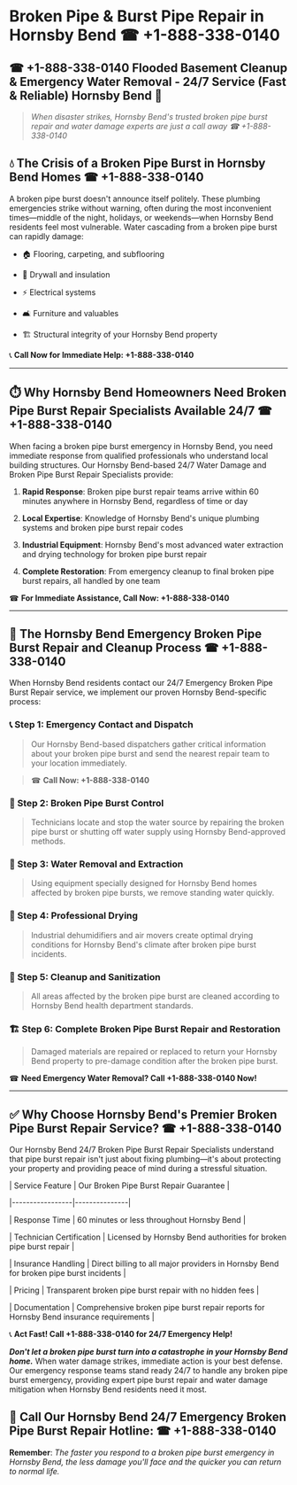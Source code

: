 # Broken Pipe & Burst Pipe Repair in Hornsby Bend ☎ +1-888-338-0140  
## ☎ +1-888-338-0140 Flooded Basement Cleanup & Emergency Water Removal - 24/7 Service (Fast & Reliable) Hornsby Bend 🚨  

> *When disaster strikes, Hornsby Bend's trusted broken pipe burst repair and water damage experts are just a call away ☎ +1-888-338-0140*  

## 💧 The Crisis of a Broken Pipe Burst in Hornsby Bend Homes ☎ +1-888-338-0140  

A broken pipe burst doesn't announce itself politely. These plumbing emergencies strike without warning, often during the most inconvenient times—middle of the night, holidays, or weekends—when Hornsby Bend residents feel most vulnerable. Water cascading from a broken pipe burst can rapidly damage:  

* 🏠 Flooring, carpeting, and subflooring  
* 🧱 Drywall and insulation  
* ⚡ Electrical systems  
* 🛋️ Furniture and valuables  
* 🏗️ Structural integrity of your Hornsby Bend property  

📞 **Call Now for Immediate Help: +1-888-338-0140**  

---  

## ⏱️ Why Hornsby Bend Homeowners Need Broken Pipe Burst Repair Specialists Available 24/7 ☎ +1-888-338-0140  

When facing a broken pipe burst emergency in Hornsby Bend, you need immediate response from qualified professionals who understand local building structures. Our Hornsby Bend-based 24/7 Water Damage and Broken Pipe Burst Repair Specialists provide:  

1. **Rapid Response**: Broken pipe burst repair teams arrive within 60 minutes anywhere in Hornsby Bend, regardless of time or day  
2. **Local Expertise**: Knowledge of Hornsby Bend's unique plumbing systems and broken pipe burst repair codes  
3. **Industrial Equipment**: Hornsby Bend's most advanced water extraction and drying technology for broken pipe burst repair  
4. **Complete Restoration**: From emergency cleanup to final broken pipe burst repairs, all handled by one team  

☎ **For Immediate Assistance, Call Now: +1-888-338-0140**  

---  

## 🔧 The Hornsby Bend Emergency Broken Pipe Burst Repair and Cleanup Process ☎ +1-888-338-0140  

When Hornsby Bend residents contact our 24/7 Emergency Broken Pipe Burst Repair service, we implement our proven Hornsby Bend-specific process:  

### 📞 Step 1: Emergency Contact and Dispatch  
> Our Hornsby Bend-based dispatchers gather critical information about your broken pipe burst and send the nearest repair team to your location immediately.  
> ☎ **Call Now: +1-888-338-0140**  

### 🚿 Step 2: Broken Pipe Burst Control  
> Technicians locate and stop the water source by repairing the broken pipe burst or shutting off water supply using Hornsby Bend-approved methods.  

### 🌊 Step 3: Water Removal and Extraction  
> Using equipment specially designed for Hornsby Bend homes affected by broken pipe bursts, we remove standing water quickly.  

### 💨 Step 4: Professional Drying  
> Industrial dehumidifiers and air movers create optimal drying conditions for Hornsby Bend's climate after broken pipe burst incidents.  

### 🧼 Step 5: Cleanup and Sanitization  
> All areas affected by the broken pipe burst are cleaned according to Hornsby Bend health department standards.  

### 🏗️ Step 6: Complete Broken Pipe Burst Repair and Restoration  
> Damaged materials are repaired or replaced to return your Hornsby Bend property to pre-damage condition after the broken pipe burst.  

☎ **Need Emergency Water Removal? Call +1-888-338-0140 Now!**  

---  

## ✅ Why Choose Hornsby Bend's Premier Broken Pipe Burst Repair Service? ☎ +1-888-338-0140  

Our Hornsby Bend 24/7 Broken Pipe Burst Repair Specialists understand that pipe burst repair isn't just about fixing plumbing—it's about protecting your property and providing peace of mind during a stressful situation.  

| Service Feature | Our Broken Pipe Burst Repair Guarantee |  
|-----------------|---------------|  
| Response Time | 60 minutes or less throughout Hornsby Bend |  
| Technician Certification | Licensed by Hornsby Bend authorities for broken pipe burst repair |  
| Insurance Handling | Direct billing to all major providers in Hornsby Bend for broken pipe burst incidents |  
| Pricing | Transparent broken pipe burst repair with no hidden fees |  
| Documentation | Comprehensive broken pipe burst repair reports for Hornsby Bend insurance requirements |  

📞 **Act Fast! Call +1-888-338-0140 for 24/7 Emergency Help!**  

***Don't let a broken pipe burst turn into a catastrophe in your Hornsby Bend home.*** When water damage strikes, immediate action is your best defense. Our emergency response teams stand ready 24/7 to handle any broken pipe burst emergency, providing expert pipe burst repair and water damage mitigation when Hornsby Bend residents need it most.  

## 📱 Call Our Hornsby Bend 24/7 Emergency Broken Pipe Burst Repair Hotline: ☎ +1-888-338-0140  

**Remember**: *The faster you respond to a broken pipe burst emergency in Hornsby Bend, the less damage you'll face and the quicker you can return to normal life.*